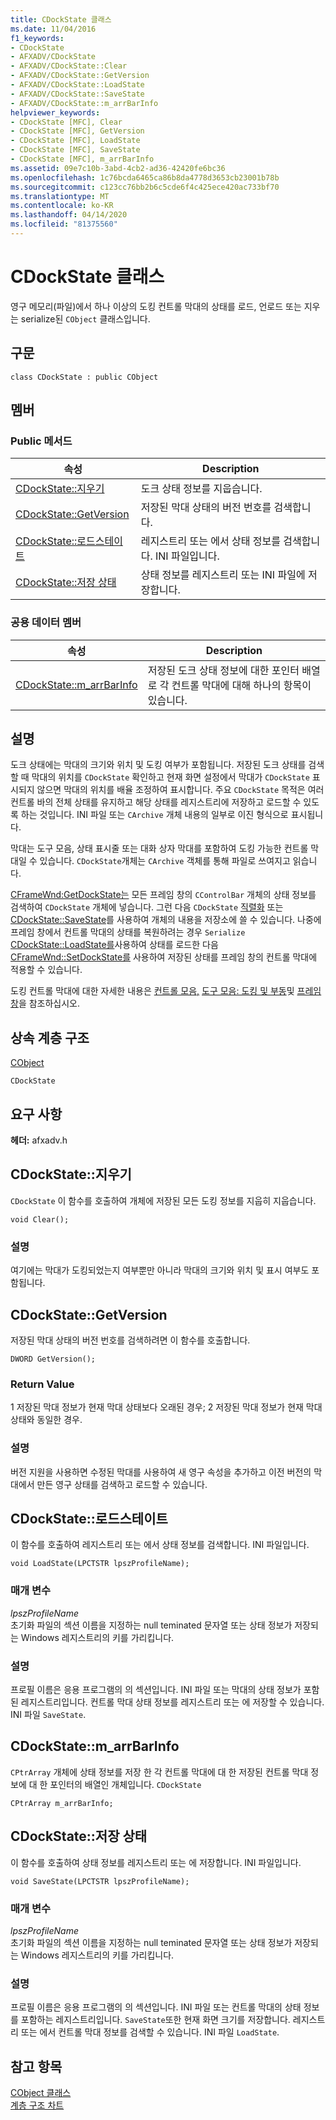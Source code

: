 ```yaml
---
title: CDockState 클래스
ms.date: 11/04/2016
f1_keywords:
- CDockState
- AFXADV/CDockState
- AFXADV/CDockState::Clear
- AFXADV/CDockState::GetVersion
- AFXADV/CDockState::LoadState
- AFXADV/CDockState::SaveState
- AFXADV/CDockState::m_arrBarInfo
helpviewer_keywords:
- CDockState [MFC], Clear
- CDockState [MFC], GetVersion
- CDockState [MFC], LoadState
- CDockState [MFC], SaveState
- CDockState [MFC], m_arrBarInfo
ms.assetid: 09e7c10b-3abd-4cb2-ad36-42420fe6bc36
ms.openlocfilehash: 1c76bcda6465ca86b8da4778d3653cb23001b78b
ms.sourcegitcommit: c123cc76bb2b6c5cde6f4c425ece420ac733bf70
ms.translationtype: MT
ms.contentlocale: ko-KR
ms.lasthandoff: 04/14/2020
ms.locfileid: "81375560"
---
```

# <a name="cdockstate-class"></a>CDockState 클래스

영구 메모리(파일)에서 하나 이상의 도킹 컨트롤 막대의 상태를 로드, 언로드 또는 지우는 serialize된 `CObject` 클래스입니다.

## <a name="syntax"></a>구문

```
class CDockState : public CObject
```

## <a name="members"></a>멤버

### <a name="public-methods"></a>Public 메서드

|속성|Description|
|----------|-----------------|
|[CDockState::지우기](#clear)|도크 상태 정보를 지웁습니다.|
|[CDockState::GetVersion](#getversion)|저장된 막대 상태의 버전 번호를 검색합니다.|
|[CDockState::로드스테이트](#loadstate)|레지스트리 또는 에서 상태 정보를 검색합니다. INI 파일입니다.|
|[CDockState::저장 상태](#savestate)|상태 정보를 레지스트리 또는 INI 파일에 저장합니다.|

### <a name="public-data-members"></a>공용 데이터 멤버

|속성|Description|
|----------|-----------------|
|[CDockState::m_arrBarInfo](#m_arrbarinfo)|저장된 도크 상태 정보에 대한 포인터 배열로 각 컨트롤 막대에 대해 하나의 항목이 있습니다.|

## <a name="remarks"></a>설명

도크 상태에는 막대의 크기와 위치 및 도킹 여부가 포함됩니다. 저장된 도크 상태를 검색할 때 막대의 위치를 `CDockState` 확인하고 현재 화면 설정에서 막대가 `CDockState` 표시되지 않으면 막대의 위치를 배율 조정하여 표시합니다. 주요 `CDockState` 목적은 여러 컨트롤 바의 전체 상태를 유지하고 해당 상태를 레지스트리에 저장하고 로드할 수 있도록 하는 것입니다. INI 파일 또는 `CArchive` 개체 내용의 일부로 이진 형식으로 표시됩니다.

막대는 도구 모음, 상태 표시줄 또는 대화 상자 막대를 포함하여 도킹 가능한 컨트롤 막대일 수 있습니다. `CDockState`개체는 `CArchive` 객체를 통해 파일로 쓰여지고 읽습니다.

[CFrameWnd:GetDockState는](../../mfc/reference/cframewnd-class.md#getdockstate) 모든 프레임 창의 `CControlBar` 개체의 상태 정보를 검색하여 `CDockState` 개체에 넣습니다. 그런 다음 `CDockState` [직렬화](../../mfc/reference/cobject-class.md#serialize) 또는 [CDockState::SaveState](#savestate)를 사용하여 개체의 내용을 저장소에 쓸 수 있습니다. 나중에 프레임 창에서 컨트롤 막대의 상태를 복원하려는 경우 `Serialize` [CDockState::LoadState를](#loadstate)사용하여 상태를 로드한 다음 [CFrameWnd::SetDockState를](../../mfc/reference/cframewnd-class.md#setdockstate) 사용하여 저장된 상태를 프레임 창의 컨트롤 막대에 적용할 수 있습니다.

도킹 컨트롤 막대에 대한 자세한 내용은 [컨트롤 모음,](../../mfc/control-bars.md) [도구 모음: 도킹 및 부동](../../mfc/docking-and-floating-toolbars.md)및 [프레임 창](../../mfc/frame-windows.md)을 참조하십시오.

## <a name="inheritance-hierarchy"></a>상속 계층 구조

[CObject](../../mfc/reference/cobject-class.md)

`CDockState`

## <a name="requirements"></a>요구 사항

**헤더:** afxadv.h

## <a name="cdockstateclear"></a><a name="clear"></a>CDockState::지우기

`CDockState` 이 함수를 호출하여 개체에 저장된 모든 도킹 정보를 지웁히 지웁습니다.

```
void Clear();
```

### <a name="remarks"></a>설명

여기에는 막대가 도킹되었는지 여부뿐만 아니라 막대의 크기와 위치 및 표시 여부도 포함됩니다.

## <a name="cdockstategetversion"></a><a name="getversion"></a>CDockState::GetVersion

저장된 막대 상태의 버전 번호를 검색하려면 이 함수를 호출합니다.

```
DWORD GetVersion();
```

### <a name="return-value"></a>Return Value

1 저장된 막대 정보가 현재 막대 상태보다 오래된 경우; 2 저장된 막대 정보가 현재 막대 상태와 동일한 경우.

### <a name="remarks"></a>설명

버전 지원을 사용하면 수정된 막대를 사용하여 새 영구 속성을 추가하고 이전 버전의 막대에서 만든 영구 상태를 검색하고 로드할 수 있습니다.

## <a name="cdockstateloadstate"></a><a name="loadstate"></a>CDockState::로드스테이트

이 함수를 호출하여 레지스트리 또는 에서 상태 정보를 검색합니다. INI 파일입니다.

```
void LoadState(LPCTSTR lpszProfileName);
```

### <a name="parameters"></a>매개 변수

*lpszProfileName*<br/>
초기화 파일의 섹션 이름을 지정하는 null teminated 문자열 또는 상태 정보가 저장되는 Windows 레지스트리의 키를 가리킵니다.

### <a name="remarks"></a>설명

프로필 이름은 응용 프로그램의 의 섹션입니다. INI 파일 또는 막대의 상태 정보가 포함된 레지스트리입니다. 컨트롤 막대 상태 정보를 레지스트리 또는 에 저장할 수 있습니다. INI 파일 `SaveState`.

## <a name="cdockstatem_arrbarinfo"></a><a name="m_arrbarinfo"></a>CDockState::m_arrBarInfo

`CPtrArray` 개체에 상태 정보를 저장 한 각 컨트롤 막대에 대 한 저장된 컨트롤 막대 정보에 대 한 포인터의 배열인 개체입니다. `CDockState`

```
CPtrArray m_arrBarInfo;
```

## <a name="cdockstatesavestate"></a><a name="savestate"></a>CDockState::저장 상태

이 함수를 호출하여 상태 정보를 레지스트리 또는 에 저장합니다. INI 파일입니다.

```
void SaveState(LPCTSTR lpszProfileName);
```

### <a name="parameters"></a>매개 변수

*lpszProfileName*<br/>
초기화 파일의 섹션 이름을 지정하는 null teminated 문자열 또는 상태 정보가 저장되는 Windows 레지스트리의 키를 가리킵니다.

### <a name="remarks"></a>설명

프로필 이름은 응용 프로그램의 의 섹션입니다. INI 파일 또는 컨트롤 막대의 상태 정보를 포함하는 레지스트리입니다. `SaveState`또한 현재 화면 크기를 저장합니다. 레지스트리 또는 에서 컨트롤 막대 정보를 검색할 수 있습니다. INI 파일 `LoadState`.

## <a name="see-also"></a>참고 항목

[CObject 클래스](../../mfc/reference/cobject-class.md)<br/>
[계층 구조 차트](../../mfc/hierarchy-chart.md)
